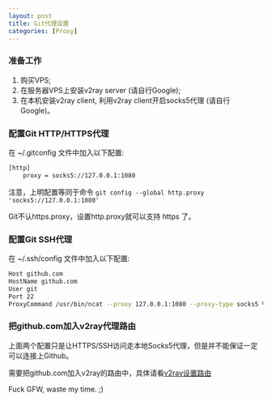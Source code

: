```yaml
---
layout: post
title: Git代理设置
categories: [Proxy]
---
```


### 准备工作

1. 购买VPS;
2. 在服务器VPS上安装v2ray server (请自行Google);
3. 在本机安装v2ray client, 利用v2ray client开启socks5代理 (请自行Google)。

### 配置Git HTTP/HTTPS代理

在 ~/.gitconfig 文件中加入以下配置:

```bash
[http]
	proxy = socks5://127.0.0.1:1080
```

注意，上明配置等同于命令 ```git config --global http.proxy 'socks5://127.0.0.1:1080'```

Git不认https.proxy，设置http.proxy就可以支持 https 了。

### 配置Git SSH代理

在 ~/.ssh/config 文件中加入以下配置:

```bash
Host github.com
HostName github.com
User git
Port 22
ProxyCommand /usr/bin/ncat --proxy 127.0.0.1:1080 --proxy-type socks5 %h %p
```

### 把github.com加入v2ray代理路由

上面两个配置只是让HTTPS/SSH访问走本地Socks5代理，但是并不能保证一定可以连接上Github。

需要把github.com加入v2ray的路由中，具体请看[v2ray设置路由](https://manateelazycat.github.io/proxy/2020/02/09/v2ray-direct.html)

Fuck GFW, waste my time. ;)
